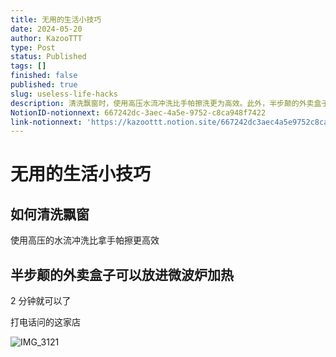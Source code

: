 ```yaml
---
title: 无用的生活小技巧
date: 2024-05-20
author: KazooTTT
type: Post
status: Published
tags: []
finished: false
published: true
slug: useless-life-hacks
description: 清洗飘窗时，使用高压水流冲洗比手帕擦洗更为高效。此外，半步颠的外卖盒子可以放入微波炉中加热，只需2分钟即可，这一信息是通过电话向该店确认的。
NotionID-notionnext: 667242dc-3aec-4a5e-9752-c8ca948f7422
link-notionnext: 'https://kazoottt.notion.site/667242dc3aec4a5e9752c8ca948f7422'
---
```


# 无用的生活小技巧

## 如何清洗飘窗

使用高压的水流冲洗比拿手帕擦更高效

## 半步颠的外卖盒子可以放进微波炉加热

2 分钟就可以了 ​​​

打电话问的这家店

![IMG_3121](https://pictures.kazoottt.top/2024/05/20240520-5e7396d8195a354a07342c626835b2af.webp)
